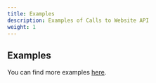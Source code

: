 ```yaml
---
title: Examples
description: Examples of Calls to Website API
weight: 1
---
```


## Examples

You can find more examples [here](/docs/general/examples.html).
